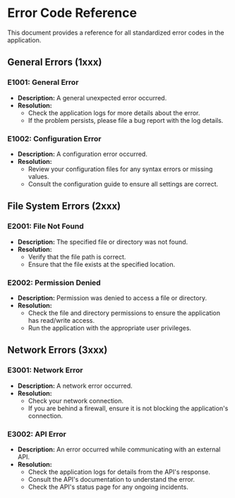 # Error Code Reference

This document provides a reference for all standardized error codes in the application.

## General Errors (1xxx)

### E1001: General Error
- **Description:** A general unexpected error occurred.
- **Resolution:**
  - Check the application logs for more details about the error.
  - If the problem persists, please file a bug report with the log details.

### E1002: Configuration Error
- **Description:** A configuration error occurred.
- **Resolution:**
  - Review your configuration files for any syntax errors or missing values.
  - Consult the configuration guide to ensure all settings are correct.

## File System Errors (2xxx)

### E2001: File Not Found
- **Description:** The specified file or directory was not found.
- **Resolution:**
  - Verify that the file path is correct.
  - Ensure that the file exists at the specified location.

### E2002: Permission Denied
- **Description:** Permission was denied to access a file or directory.
- **Resolution:**
  - Check the file and directory permissions to ensure the application has read/write access.
  - Run the application with the appropriate user privileges.

## Network Errors (3xxx)

### E3001: Network Error
- **Description:** A network error occurred.
- **Resolution:**
  - Check your network connection.
  - If you are behind a firewall, ensure it is not blocking the application's connection.

### E3002: API Error
- **Description:** An error occurred while communicating with an external API.
- **Resolution:**
  - Check the application logs for details from the API's response.
  - Consult the API's documentation to understand the error.
  - Check the API's status page for any ongoing incidents.
